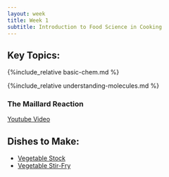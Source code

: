 ```yaml
---
layout: week
title: Week 1
subtitle: Introduction to Food Science in Cooking
---
```


## Key Topics:

{%include_relative basic-chem.md %}

{%include_relative understanding-molecules.md %}

### The Maillard Reaction

[Youtube Video](https://www.youtube.com/watch?v=5lKzZc_OO7U)

## Dishes to Make:

- [Vegetable Stock](veg-stock.html)
- [Vegetable Stir-Fry](stirfry.html)


